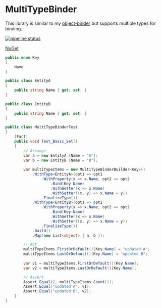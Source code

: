 # MultiTypeBinder

This library is similar to my [object-binder](https://github.com/amir734jj/object-binder) but supports multiple types for binding.

[![pipeline status](https://gitlab.com/hesamian/MultiTypeBinder/badges/master/pipeline.svg)](https://gitlab.com/hesamian/MultiTypeBinder/commits/master)


[NuGet](https://www.nuget.org/packages/multi-type-binder/)


```csharp
public enum Key
{
    Name
}

public class EntityA
{
    public string Name { get; set; }
}

public class EntityB
{
    public string Name { get; set; }
}

public class MultiTypeBinderTest
{    
    [Fact]
    public void Test_Basic_Set()
    {
        // Arrange
        var a = new EntityA {Name = "A"};
        var b = new EntityB {Name = "B"};
        
        var multiTypeItems = new MultiTypeBinderBuilder<Key>()
            .WithType<EntityA>(opt1 => opt1
                .WithProperty(x => x.Name, opt2 => opt2
                    .Bind(Key.Name)
                    .WithGetter(x => x.Name)
                    .WithSetter((x, y) => x.Name = y))
                .FinalizeType())
            .WithType<EntityB>(opt1 => opt1
                .WithProperty(x => x.Name, opt2 => opt2
                    .Bind(Key.Name)
                    .WithGetter(x => x.Name)
                    .WithSetter((x, y) => x.Name = y))
                .FinalizeType())
            .Build()
            .Map(new List<object> { a, b });

        // Act
        multiTypeItems.FirstOrDefault()[Key.Name] = "updated A";
        multiTypeItems.LastOrDefault()[Key.Name] = "updated B";
        
        var v1 = multiTypeItems.FirstOrDefault()[Key.Name];
        var v2 = multiTypeItems.LastOrDefault()[Key.Name];

        // Assert
        Assert.Equal(2, multiTypeItems.Count());
        Assert.Equal("updated A", v1);
        Assert.Equal("updated B", v2);
    }
}
 ```
